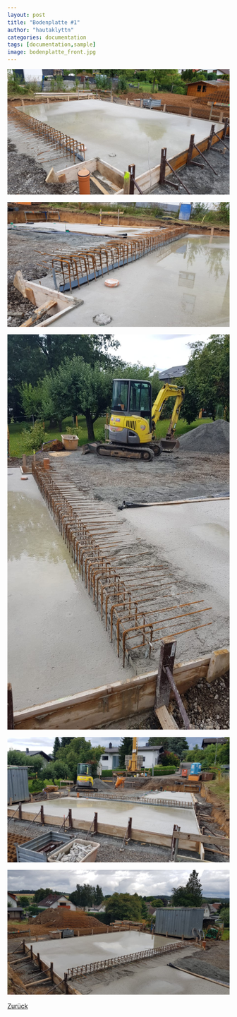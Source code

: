 ```yaml
---
layout: post
title: "Bodenplatte #1"
author: "hautaklyttn"
categories: documentation
tags: [documentation,sample]
image: bodenplatte_front.jpg
---
```


![(02)](../assets/img/15_08_2019_(2).jpg)

![(03)](../assets/img/15_08_2019_(3).jpg)

![(04)](../assets/img/15_08_2019_(4).jpg)

![(05)](../assets/img/15_08_2019_(5).jpg)

![(06)](../assets/img/15_08_2019_(6).jpg)  

[Zurück](/hausblog)  
